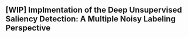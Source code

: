 ## [WIP] Implmentation of the Deep Unsupervised Saliency Detection: A Multiple Noisy Labeling Perspective

